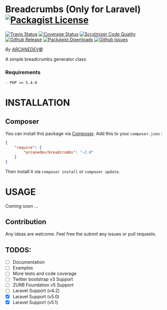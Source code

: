 Breadcrumbs (Only for Laravel) [![Packagist License](http://img.shields.io/packagist/l/arcanedev/breadcrumbs.svg?style=flat-square)](https://github.com/ARCANEDEV/noCAPTCHA/blob/master/LICENSE)
==============
[![Travis Status](http://img.shields.io/travis/ARCANEDEV/Breadcrumbs.svg?style=flat-square)](https://travis-ci.org/ARCANEDEV/Breadcrumbs)
[![Coverage Status](https://img.shields.io/scrutinizer/coverage/g/ARCANEDEV/Breadcrumbs.svg?style=flat-square)](https://scrutinizer-ci.com/g/ARCANEDEV/Breadcrumbs/?branch=master)
[![Scrutinizer Code Quality](https://img.shields.io/scrutinizer/g/ARCANEDEV/Breadcrumbs.svg?style=flat-square)](https://scrutinizer-ci.com/g/ARCANEDEV/Breadcrumbs/?branch=master)
[![Github Release](http://img.shields.io/github/release/ARCANEDEV/Breadcrumbs.svg?style=flat-square)](https://github.com/ARCANEDEV/Breadcrumbs/releases)
[![Packagist Downloads](https://img.shields.io/packagist/dt/arcanedev/breadcrumbs.svg?style=flat-square)](https://packagist.org/packages/arcanedev/breadcrumbs)
[![Github Issues](http://img.shields.io/github/issues/ARCANEDEV/Breadcrumbs.svg?style=flat-square)](https://github.com/ARCANEDEV/Breadcrumbs/issues)

*By [ARCANEDEV&copy;](http://www.arcanedev.net/)*

A simple breadcrumbs generator class

### Requirements
    
    - PHP >= 5.4.0

# INSTALLATION

## Composer
You can install this package via [Composer](http://getcomposer.org/). Add this to your `composer.json` :

```json
{
    "require": {
        "arcanedev/breadcrumbs": "~2.0"
    }
}
```    

Then install it via `composer install` or `composer update`.

# USAGE
Coming soon ...

## Contribution

Any ideas are welcome. Feel free the submit any issues or pull requests.

## TODOS:

  - [ ] Documentation
  - [ ] Examples
  - [ ] More tests and code coverage
  - [ ] Twitter bootstrap v3 Support
  - [ ] ZURB Foundation v5 Support
  - [ ] Laravel Support (v4.2)
  - [x] Laravel Support (v5.0)
  - [x] Laravel Support (v5.1)
